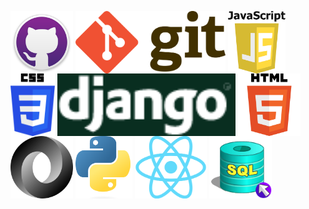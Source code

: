 
<a href="URL_REDIRECT" target="blank"><img align="center" src="https://github.com/Russ716/russ716/blob/main/640px-Github-desktop-logo-symbol.svg.png?raw=true" height="100" /></a>
<a href="URL_REDIRECT" target="blank"><img align="center" src="https://github.com/Russ716/russ716/blob/main/640px-Git-logo.svg.png?raw=true" height="100" /></a>
<a href="URL_REDIRECT" target="blank"><img align="center" src="https://github.com/Russ716/russ716/blob/main/640px-Javascript_badge.svg.png?raw=true" height="100" /></a>
<a href="URL_REDIRECT" target="blank"><img align="center" src="https://github.com/Russ716/russ716/blob/main/CSS3_logo_and_wordmark.svg.png?raw=true" height="100" /></a>
<a href="URL_REDIRECT" target="blank"><img align="center" src="https://github.com/Russ716/russ716/blob/main/Django_logo.png?raw=true" height="100" /></a>
<a href="URL_REDIRECT" target="blank"><img align="center" src="https://github.com/Russ716/russ716/blob/main/HTML5_logo_and_wordmark.svg.png?raw=true" height="100" /></a>
<a href="URL_REDIRECT" target="blank"><img align="center" src="https://github.com/Russ716/russ716/blob/main/JSON_vector_logo.svg.png?raw=true" height="100" /></a>
<a href="URL_REDIRECT" target="blank"><img align="center" src="https://github.com/Russ716/russ716/blob/main/Python-logo-notext.svg.png?raw=true" height="100" /></a>
<a href="URL_REDIRECT" target="blank"><img align="center" src="https://github.com/Russ716/russ716/blob/main/React-icon.svg.png?raw=true" height="100" /></a>
<a href="URL_REDIRECT" target="blank"><img align="center" src="https://github.com/Russ716/russ716/blob/main/Sql_database_shortcut_icon.png?raw=true" height="100" /></a>


